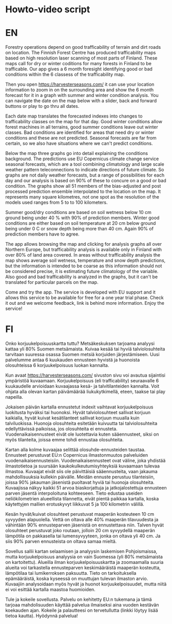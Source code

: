 # Howto-video script

# EN
Forestry operations depend on good trafficability of terrain and dirt roads on location. The Finnish Forest Centre has produced trafficability maps based on high resolution laser scanning of most parts of Finland. These maps call for dry or winter coditions for many forests in Finland to be trafficable. Our app gives a 6 month foresight identifying good or bad conditions within the 6 classess of the trafficability map.

Then you open https://harvesterseasons.com/ it can use your location information to zoom in on the surrounding area and show
the 6 month forecast for it in a graph with summer and winter condition analysis. You can navigate the date on the map below 
with a slider, back and forward buttons or play to go thru all dates. 

Each date map translates the forecasted indexes into changes to trafficability classes on the map for that day. Good winter conditions allow forest machines in all terrains, good summer conditions leave out winter classes. Bad conditions are identified for areas that need dry or winter conditions and these are not predicted. Seasonal forecasts are far from certain, so we also have situations where we can't predict conditions.

Below the map three graphs go into detail explaining the conditions background. The predictions use EU Copernicus climate 
change service seasonal forecasts, which are a tool combining climatology and large scale weather pattern teleconnections to 
indicate directions of future climate. So graphs are not daily weather forecasts, but a range of possibilities for each day 
and our analysis is based on 90% of these to concure on a good or bad condition. The graphs show all 51 members of the 
bias-adjusted and post processed prediction ensemble interpolated to the location on the map. It represents many square 
kilometres, not one spot as the resolution of the models used ranges from 5 to to 100 kilometers. 

Summer good/dry conditions are based on soil wetness below 10 cm ground being under 40 % with 90% of prediction members.
Winter good conditions are either based on soil temperature at 20 cm below ground being under 0 C or snow depth being more than 40 cm. Again 90% of prediction members have to agree.

The app allows browsing the map and clicking for analysis graphs all over Northern Europe, but trafficability analysis is available only in Finland with over 80% of land area covered. In areas without trafficability analysis the map shows average soil wetness, temperature and snow depth predictions, but the information is intended to be coarse as this information should not be considered precise, it is estimating future climatology of the variable. Also good and bad trafficability is analyzed in the graphs, but it can't be translated for particular parcels on the map.

Come and try the app. The service is developed with EU support and it allows this service to be available for free for a one year
trial phase. Check it out and we welcome feedback, link is behind more information. Enjoy the service!

# FI

Onko korjuukelpoisuuskartta tuttu? Metsäkeskuksen tarjoama analyysi kattaa yli 80% Suomen metsämaista. Kuivaa kesää tai hyviä talviolosuhteita tarvitaan suuressa osassa Suomen metsiä korjuiden järjestämiseen. Uusi palvelumme antaa 6 kuukauden ennusteen hyvistä ja huonoista olosuhteissa 6 korjuukelpoisuus luokan kannalta.

Kun avaat https://harvesterseasons.com/ sivuston sivu voi avautua sijaintisi ympäristöä kuvaamaan. Korjuukelpoisuus (eli trafficability) seuraavalle 6 kuukaudelle arvioidaan kuvaajassa kesä- ja talvitilanteiden kannalta. Voit ohjata alla olevan kartan päivämäärää liukukytkimellä, eteen, taakse tai play napeilla.

Jokaisen päivän kartalla ennustetut indexit vaihtavat korjuukelpoisuus luokitusta hyväksi tai huonoksi. Hyvät talviolosuhteet sallivat korjuun kaikialla, hyvät kuivat kesätilanteet sallivat korjuun muualla kuin talviluokissa. Huonoja olosuhteita esitetään kuivuutta tai talviolosuhteita edellyttävissä paikoissa, jos olosuhteita ei ennusteta. Vuodenaikaisennusteet eivät ole luotettavia kuten sääennusteet, siksi on myös tilanteita, joissa emme tohdi ennustaa olosuhteita.

Kartan alla kolme kuvaajaa selittää olosuhde-ennusteiden taustaa. Ennusteet perustuvat EU:n Copernicus ilmastonmuutos palveluiden vuodenaikaisennusteisiin. Vuodenaikaisennusteet ovat väline, joka yhdistää ilmastotietoa ja suursään kaukokulkeutumisyhteyksiä kuvaamaan tulevaa ilmastoa. Kuvaajat eivät siis ole päivittäisiä sääennusteita, vaan jakauma mahdollisuuksia kullekin päivälle. Meidän ennuste perustuu tilanteisiin, joissa 90% jakauman jäsenistä puoltavat hyviä tai huonoja olosuhteita. Kuvaajissa näkyy kaikki 51 arvoa biaskorjattuja ja jatkojalostettuja ennusteen parven jäsentä interpoloituna kohteeseen. Tieto edustaa useiden neliökilometrien alueellista tilannetta, eivät pientä paikkaa kartalla, koska käytettyjen mallien erotuskyvyt liikkuvat 5 ja 100 kilometrin välillä.

Kesän hyvät/kuivat olosuhteet perustuvat maaperän kosteuteen 10 cm syvyyden alapuolella. Vettä on oltava alle 40% maaperän tilavuudesta ja vähintään 90% ennusteparven jäsenistä on ennustettava niin. Talven hyvät olosuhteet perustuvat joko routaan, jolloin 20 cm syvyydellä maaperän lämpötila on pakkasella tai lumensyvyyteen, jonka on oltava yli 40 cm. Ja siis 90% parven ennusteista on oltava samaa mieltä. 

Sovellus sallii kartan selaamisen ja analyysin laskemisen Pohjoismaissa, mutta korjuukelpoisuus analyysia on vain Suomessa (yli 80% metsämaista on kartoitettu). Alueilla ilman korjuukelpoisuuskartta ja zoomaamalla suuria alueita voi tarkastella ennusteparven keskimääräistä maaperän kosteutta, lämpötilaa tai lumikerroksen paksuutta. Tieto on tarkoituksella epämääräistä, koska kyseessä on muuttujan tulevan ilmaston arvio. Kuvaajiin analysoidaan myös hyvät ja huonot korjuukelpoisuudet, mutta niitä ei voi esittää kartalla maastoa huomioiden.

Tule ja kokeile sovellusta. Palvelu on kehitetty EU:n tukemana ja tämä tarjoaa mahdolisuuden käyttää palvelua ilmaiseksi aina vuoden kestävän koekauden ajan. Kokeile ja palautteesi on tervetullutta (linkki löytyy lisää tietoa kautta). Hyödynnä palvelua!